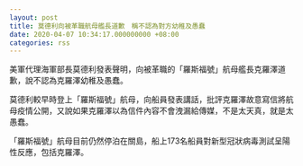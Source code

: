 ```yaml
---
layout: post
title: 莫德利向被革職航母艦長道歉　稱不認為對方幼稚及愚蠢
date: 2020-04-07 10:34:17.000000000 +08:00
categories: rss
---
```


美軍代理海軍部長莫德利發表聲明，向被革職的「羅斯福號」航母艦長克羅澤道歉，說不認為克羅澤幼稚及愚蠢。

莫德利較早時登上「羅斯福號」航母，向船員發表講話，批評克羅澤故意寫信將航母疫情公開，又說如果克羅澤以為信件內容不會洩漏給傳媒，不是太天真，就是太愚蠢。

「羅斯福號」航母目前仍然停泊在關島，船上173名船員對新型冠狀病毒測試呈陽性反應，包括克羅澤。
